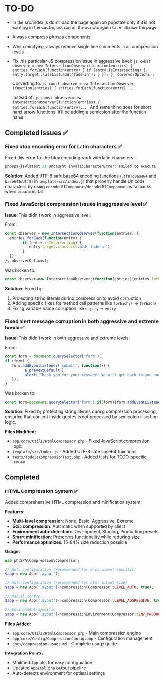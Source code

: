# TO-DO

- In the src/index.js don't load the page again on popstate only if it is not existing in the cache, but run all the scripts again to reinitialize the page
- Always compress phpspa components
- When minifying, always remove single line comments in all compression levels
- Fix this particular JS compression issue in aggressive level:
      ```js
      const observer = new IntersectionObserver(function(entries) {
            entries.forEach(function(entry) {
            if (entry.isIntersecting) {
                  entry.target.classList.add('fade-in');
            }
            });
      }, observerOptions);
      ```

  Converting to:
      ```js
      const observer=new IntersectionObserver;(function(entries) { entries.forEach(function(entry)...
      ```

  Instead of:
      ```js
      const observer=new IntersectionObserver(function(entries) { entries.forEach(function(entry)...
      ```
  And same thing goes for short hand arrow functions, it'll be adding a semicolon after the function name.


## Completed Issues ✅

### Fixed btoa encoding error for Latin characters ✅
Fixed this error for the btoa encoding work with latin characters:
```js
phpspa-js@latest:31 Uncaught InvalidCharacterError: Failed to execute 'btoa' on 'Window': The string to be encoded contains characters outside of the Latin1 range.
```

**Solution**: Added UTF-8 safe base64 encoding functions (`utf8ToBase64` and `base64ToUtf8`) in `template/src/index.js` that properly handle Unicode characters by using `encodeURIComponent`/`decodeURIComponent` as fallbacks when `btoa`/`atob` fail.

### Fixed JavaScript compression issues in aggressive level ✅

**Issue**: This didn't work in aggressive level:

From:
```js
const observer = new IntersectionObserver(function(entries) {
  entries.forEach(function(entry) {
        if (entry.isIntersecting) {
           entry.target.classList.add('fade-in');
        }
  });
}, observerOptions);
```

Was broken to:
```js
const observer=new IntersectionObserver;(function(entries){entries.forEach;(function(en;try){if(en;try.isIntersecting){en;try.target.classList.add('fade-in')}})},observerOptions);
```

**Solution**: Fixed by:
1. Protecting string literals during compression to avoid corruption
2. Adding specific fixes for method call patterns like `forEach;(` → `forEach(`
3. Fixing variable name corruption like `en;try` → `entry`

### Fixed alert message corruption in both aggressive and extreme levels ✅

**Issue**: This didn't work in both aggressive and extreme levels:

From:
```js
const form = document.querySelector('form');
if (form) {
   form.addEventListener('submit', function(e) {
         e.preventDefault();
         alert('Thank you for your message! We will get back to you soon.');
   });
}
```

Was broken to:
```js
const form=document.querySelector('form');if(form){form.addEventListener('submit',function(e){e.preventDefault();alert('Thank you;for your message!We will get back to you soon.')})}
```

**Solution**: Fixed by protecting string literals during compression processing, ensuring that content inside quotes is not processed by semicolon insertion logic.

**Files Modified:**
- `app/core/Utils/HtmlCompressor.php` - Fixed JavaScript compression logic
- `template/src/index.js` - Added UTF-8 safe base64 functions
- `tests/TodoJsCompressionTest.php` - Added tests for TODO-specific issues

## Completed

### HTML Compression System ✅

Added comprehensive HTML compression and minification system:

**Features:**

- **Multi-level compression**: None, Basic, Aggressive, Extreme
- **Gzip compression**: Automatic when supported by client
- **Environment auto-detection**: Development, Staging, Production presets
- **Smart minification**: Preserves functionality while reducing size
- **Performance optimized**: 15-84% size reduction possible

**Usage:**

```php
use phpSPA\Compression\Compressor;

// Auto-configuration (recommended for environment-specific)
$app = new App('layout');

// Auto-configuration (recommended for html output size)
$app = new App('layout')->compression(Compressor::LEVEL_AUTO, true);

// Manual control
$app = new App('layout')->compression(Compressor::LEVEL_AGGRESSIVE, true);

// Environment-specific
$app = new App('layout')->compressionEnvironment(Compressor::ENV_PRODUCTION);
```

**Files Added:**

- `app/core/Utils/HtmlCompressor.php` - Main compression engine
- `app/core/Config/CompressionConfig.php` - Configuration management
- `docs/compression-usage.md` - Complete usage guide

**Integration Points:**

- Modified `App.php` for easy configuration
- Updated `AppImpl.php` output pipeline
- Auto-detects environment for optimal settings
